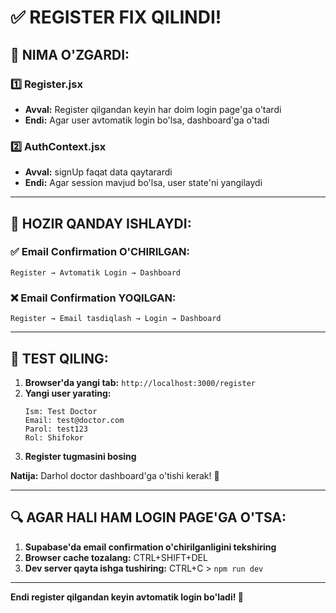 # ✅ REGISTER FIX QILINDI!

## 🔧 NIMA O'ZGARDI:

### 1️⃣ Register.jsx
- **Avval:** Register qilgandan keyin har doim login page'ga o'tardi
- **Endi:** Agar user avtomatik login bo'lsa, dashboard'ga o'tadi

### 2️⃣ AuthContext.jsx  
- **Avval:** signUp faqat data qaytarardi
- **Endi:** Agar session mavjud bo'lsa, user state'ni yangilaydi

---

## 🎯 HOZIR QANDAY ISHLAYDI:

### ✅ Email Confirmation O'CHIRILGAN:
```
Register → Avtomatik Login → Dashboard
```

### ❌ Email Confirmation YOQILGAN:
```
Register → Email tasdiqlash → Login → Dashboard
```

---

## 🧪 TEST QILING:

1. **Browser'da yangi tab:** `http://localhost:3000/register`
2. **Yangi user yarating:**
   ```
   Ism: Test Doctor
   Email: test@doctor.com
   Parol: test123
   Rol: Shifokor
   ```
3. **Register tugmasini bosing**

**Natija:** Darhol doctor dashboard'ga o'tishi kerak! 🚀

---

## 🔍 AGAR HALI HAM LOGIN PAGE'GA O'TSA:

1. **Supabase'da email confirmation o'chirilganligini tekshiring**
2. **Browser cache tozalang:** CTRL+SHIFT+DEL
3. **Dev server qayta ishga tushiring:** CTRL+C > `npm run dev`

---

**Endi register qilgandan keyin avtomatik login bo'ladi! 🎉**

